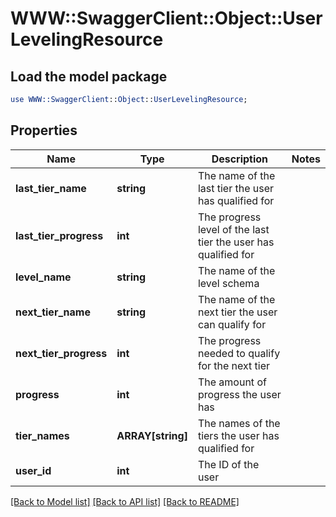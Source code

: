 # WWW::SwaggerClient::Object::UserLevelingResource

## Load the model package
```perl
use WWW::SwaggerClient::Object::UserLevelingResource;
```

## Properties
Name | Type | Description | Notes
------------ | ------------- | ------------- | -------------
**last_tier_name** | **string** | The name of the last tier the user has qualified for | 
**last_tier_progress** | **int** | The progress level of the last tier the user has qualified for | 
**level_name** | **string** | The name of the level schema | 
**next_tier_name** | **string** | The name of the next tier the user can qualify for | 
**next_tier_progress** | **int** | The progress needed to qualify for the next tier | 
**progress** | **int** | The amount of progress the user has | 
**tier_names** | **ARRAY[string]** | The names of the tiers the user has qualified for | 
**user_id** | **int** | The ID of the user | 

[[Back to Model list]](../README.md#documentation-for-models) [[Back to API list]](../README.md#documentation-for-api-endpoints) [[Back to README]](../README.md)


